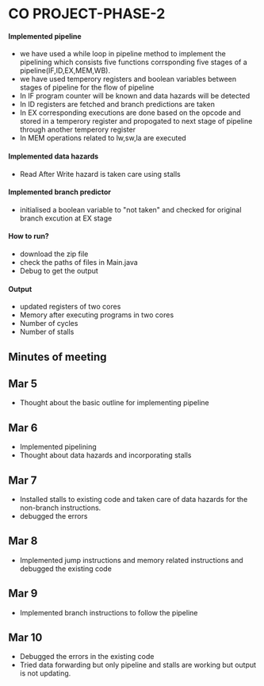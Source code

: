 # CO PROJECT-PHASE-2

#### Implemented pipeline 
* we have used a while loop in pipeline method to implement the pipelining which consists five functions corrsponding five stages of a pipeline(IF,ID,EX,MEM,WB).
* we have used temperory registers and boolean variables between stages of pipeline for the flow of pipeline
* In IF program counter will be known and data hazards will be detected
* In ID registers are fetched and branch predictions are taken
* In EX corresponding executions are done based on the opcode and stored in a temperory register and propogated to next stage of pipeline through another temperory register
* In MEM operations related to lw,sw,la are executed
#### Implemented data hazards
* Read After Write hazard is taken care using stalls

#### Implemented branch predictor
* initialised a boolean variable to "not taken" and checked for original branch excution at EX stage

#### How to run?
* download the zip file 
* check the paths of files in Main.java
* Debug to get the output

#### Output
* updated registers of two cores
* Memory after executing programs in two cores
* Number of cycles
* Number of stalls

## Minutes of meeting
## Mar 5
* Thought about the basic outline for implementing pipeline
## Mar 6
* Implemented pipelining 
* Thought about data hazards and incorporating stalls 
## Mar 7
* Installed stalls to existing code and taken care of data hazards for the non-branch instructions.
* debugged the errors
## Mar 8
* Implemented jump instructions and memory related instructions and debugged the existing code
## Mar 9
* Implemented branch instructions to follow the pipeline
## Mar 10
* Debugged the errors in the existing code
* Tried data forwarding but only pipeline and stalls are working but output is not updating.
